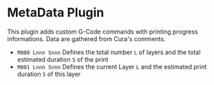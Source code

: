 # MetaData Plugin

This plugin adds custom G-Code commands with printing progress informations. Data are gathered from Cura's comments.

 - `M800 Lnnn Snnn` Defines the total number `L` of layers and the total estimated duration `S` of the print
 - `M801 Lnnn Snnn` Defines the current Layer `L` and the estimated print duration `S` of this layer
